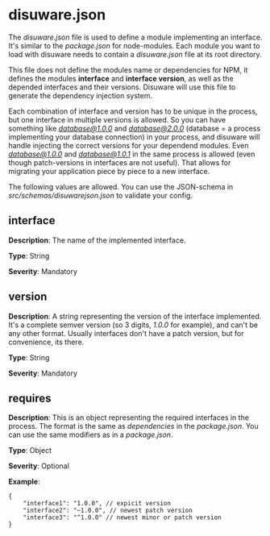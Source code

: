 # disuware.json

The *disuware.json* file is used to define a module implementing an interface.
It's similar to the *package.json* for node-modules. Each module you want to load
with disuware needs to contain a *disuware.json* file at its root directory.

This file does not define the modules name or dependencies for NPM, it defines the
modules **interface** and **interface version**, as well as the depended interfaces
and their versions. Disuware will use this file to generate the dependency injection
system.

Each combination of interface and version has to be unique in the process, but one
interface in multiple versions is allowed. So you can have something like *database@1.0.0*
and *database@2.0.0* (database = a process implementing your database connection) in
your process, and disuware will handle injecting the correct versions for your dependend
modules. Even *database@1.0.0* and *database@1.0.1* in the same process is allowed
(even though patch-versions in interfaces are not useful). That allows for migrating
your application piece by piece to a new interface.

The following values are allowed. You can use the JSON-schema in *src/schemas/disuwarejson.json*
to validate your config.

## interface

**Description**: The name of the implemented interface.

**Type**: String

**Severity**: Mandatory

## version

**Description**: A string representing the version of the interface implemented. It's a
complete semver version (so 3 digits, *1.0.0* for example), and can't be any other
format. Usually interfaces don't have a patch version, but for convenience, its there.

**Type**: String

**Severity**: Mandatory

## requires

**Description**: This is an object representing the required interfaces in the process.
The format is the same as *dependencies* in the *package.json*. You can use the same
modifiers as in a *package.json*.

**Type**: Object

**Severity**: Optional

**Example**: 

```
{
    "interface1": "1.0.0", // expicit version
    "interface2": "~1.0.0", // newest patch version
    "interface3": "^1.0.0" // newest minor or patch version
}
```